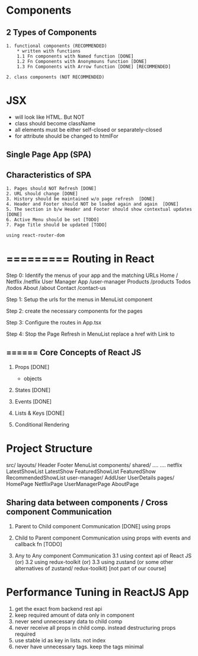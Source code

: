 

Components
=======
  2 Types of Components 
  ---------------
    1. functional components (RECOMMENDED)
        * written with functions 
        1.1 Fn components with Named function [DONE]
        1.2 Fn Components with Anonymouns function [DONE]
        1.3 Fn Components with Arrow function [DONE] [RECOMMENDED]

    2. class components (NOT RECOMMENDED)

JSX
====
  * will look like HTML. But NOT
  * class should become className 
  * all elements must be either self-closed or separately-closed 
  * for attribute should be changed to htmlFor


Single Page App (SPA)
-----
  Characteristics of SPA 
  -----------------------
    1. Pages should NOT Refresh [DONE]
    2. URL should change [DONE]
    3. History should be maintained w/o page refresh  [DONE]
    4. Header and Footer should NOT be loaded again and again  [DONE]
    5. The section in b/w Header and Footer should show contextual updates [DONE]
    6. Active Menu should be set [TODO]
    7. Page Title should be updated [TODO]

    using react-router-dom 


=========
Routing in React
===========
  Step 0: Identify the menus of your app and the matching URLs
    Home                    /
    Netflix                 /netflix
    User Manager App        /user-manager
    Products                /products
    Todos                   /todos
    About                   /about
    Contact                 /contact-us

  Step 1: Setup the urls for the menus in MenuList component

  Step 2: create the necessary components for the pages

  Step 3: Configure the routes in App.tsx 

  Step 4: Stop the Page Refresh in MenuList 
    replace a href with Link to 
    

======
Core Concepts of React JS 
----
  1. Props [DONE]
      * objects 
      
  2. States [DONE]
  3. Events [DONE]
  4. Lists & Keys [DONE]
  5. Conditional Rendering 




Project Structure
====
  src/
    layouts/
      Header
      Footer
      MenuList
    components/
      shared/
        ....
        ....
      netflix 
        LatestShowList
        LatestShow 
        FeaturedShowList
        FeaturedShow
        RecommendedShowList
      user-manager/
        AddUser
        UserDetails 
    pages/
      HomePage 
      NetflixPage 
      UserManagerPage 
      AboutPage 

  


Sharing data between components / Cross component Communication
----
  1. Parent to Child component Communication [DONE]
      using props 

  2. Child to Parent component Communication
      using props with events and callback fn [TODO]

  3. Any to Any component Communication
      3.1 using context api of React JS (or) 
      3.2 using redux-toolkit (or) 
      3.3 using zustand (or some other alternatives of zustand/  redux-toolkit) [not part of our course]



Performance Tuning in ReactJS App
====
  1. get the exact from backend rest api 
  2. keep required amount of data only in component 
  3. never send unnecessary data to child comp 
  4. never receive all props in child comp. instead destructuring props required 
  5. use stable id as key in lists. not index 
  6. never have unnecessary tags. keep the tags minimal
  

